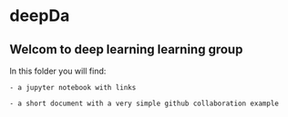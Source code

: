 # deepDa
Welcom to deep learning learning group
--------------------------------------

In this folder you will find:

	- a jupyter notebook with links

	- a short document with a very simple github collaboration example

